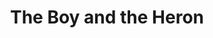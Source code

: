 ---
title: "The Boy and the Heron"
year: 2023
rating: 2.5
stars: "★★½"
rewatched: false
permalink: "the-boy-and-the-heron"
watched_on: 2023-10-08
---